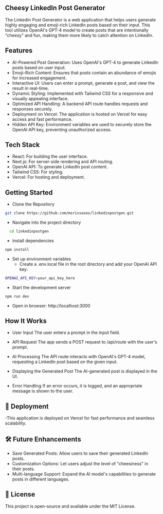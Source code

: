 ## Cheesy LinkedIn Post Generator 
The LinkedIn Post Generator is a web application that helps users generate highly engaging and emoji-rich LinkedIn posts based on their input. This tool utilizes OpenAI's GPT-4 model to create posts that are intentionally "cheesy" and fun, making them more likely to catch attention on LinkedIn.

## Features
- AI-Powered Post Generation: Uses OpenAI's GPT-4 to generate LinkedIn posts based on user input.
- Emoji-Rich Content: Ensures that posts contain an abundance of emojis for increased engagement.
- Interactive UI: Users can enter a prompt, generate a post, and view the result in real-time.
- Dynamic Styling: Implemented with Tailwind CSS for a responsive and visually appealing interface.
- Optimized API Handling: A backend API route handles requests and responses securely.
- Deployment on Vercel: The application is hosted on Vercel for easy access and fast performance.
- Hidden API Key: Environment variables are used to securely store the OpenAI API key, preventing unauthorized access.

## Tech Stack
- React: For building the user interface.
- Next.js: For server-side rendering and API routing.
- OpenAI API: To generate LinkedIn post content.
- Tailwind CSS: For styling.
- Vercel: For hosting and deployment.

## Getting Started

- Clone the Repository
```bash
git clone https://github.com/msrissaxox/linkedinpostgen.git
```
- Navigate into the project directory
```bash
  cd linkedinpostgen
```
  - Install dependencies
 ```bash
npm install
```
- Set up environment variables
  - Create a .env.local file in the root directory and add your OpenAI API key:
```bash
OPENAI_API_KEY=your_api_key_here
```
- Start the development server
```bash
npm run dev
```
- Open in browser: http://localhost:3000

## How It Works

- User Input
The user enters a prompt in the input field.

- API Request
The app sends a POST request to /api/route with the user's prompt.

- AI Processing
The API route interacts with OpenAI's GPT-4 model, requesting a LinkedIn post based on the given input.

- Displaying the Generated Post
The AI-generated post is displayed in the UI.

- Error Handling
If an error occurs, it is logged, and an appropriate message is shown to the user.

## 📌 Deployment
-This application is deployed on Vercel for fast performance and seamless scalability.

## 🛠 Future Enhancements
- Save Generated Posts: Allow users to save their generated LinkedIn posts.
- Customization Options: Let users adjust the level of "cheesiness" in their posts.
- Multi-language Support: Expand the AI model's capabilities to generate posts in different languages.

## 📄 License

This project is open-source and available under the MIT License.



